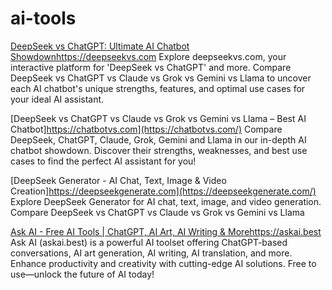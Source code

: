 # ai-tools


[DeepSeek vs ChatGPT: Ultimate AI Chatbot Showdownhttps://deepseekvs.com](https://deepseekvs.com/)
Explore deepseekvs.com, your interactive platform for 'DeepSeek vs ChatGPT' and more. Compare DeepSeek vs ChatGPT vs Claude vs Grok vs Gemini vs Llama to uncover each AI chatbot's unique strengths, features, and optimal use cases for your ideal AI assistant.

[DeepSeek vs ChatGPT vs Claude vs Grok vs Gemini vs Llama – Best AI Chatbot]https://chatbotvs.com](https://chatbotvs.com/)
Compare DeepSeek, ChatGPT, Claude, Grok, Gemini and Llama in our in-depth AI chatbot showdown. Discover their strengths, weaknesses, and best use cases to find the perfect AI assistant for you!

[DeepSeek Generator - AI Chat, Text, Image & Video Creation]https://deepseekgenerate.com](https://deepseekgenerate.com/)
Explore DeepSeek Generator for AI chat, text, image, and video generation. Compare DeepSeek vs ChatGPT vs Claude vs Grok vs Gemini vs Llama

[Ask AI - Free AI Tools | ChatGPT, AI Art, AI Writing & Morehttps://askai.best](https://askai.best/)
Ask AI (askai.best) is a powerful AI toolset offering ChatGPT-based conversations, AI art generation, AI writing, AI translation, and more. Enhance productivity and creativity with cutting-edge AI solutions. Free to use—unlock the future of AI today!
